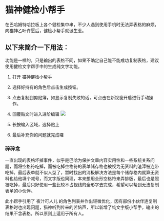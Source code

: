 # 猫神健检小帮手

在巴哈姆特哈拉板上各个健检集中串，不少人遇到使用手机时无法弄表格的麻烦，向猫神乙叶许愿后，健检小帮手就诞生惹。

## 以下来简介一下用法︰
功能是一样的，只是输出的表格不同，如果不确定自己能不能成功复制表格，建议使用健检文字帮手中的生成纯文字功能。

1) 打开 猫神健检小帮手
2) 选择好持有的角色后点击生成按钮。
3) 点击复制到剪贴簿，如显示复制失败的话，可点击在新视窗开启进行手动操作。

4) 回覆贴文时进入进阶编辑
![](https://i.imgur.com/5EzB6Ayh.jpg)

5) 长按输入区域，选择贴上

6) 最后补充你的问题就完成囉

### 碎碎念
一直出现的表格坏掉事件，似乎是巴哈为保护文章内容实用性和一些系统关系问题，而将空格符吃掉，而被吃掉空格符的表单储存格也被视为无资料的渣滓被连带吃掉，最后表单就不似人型了，暂时找出的消极解决方法是每个储存格内就算无资料也给他填个减号，而文字版也同理，本来想用全形空格符来弄排版，最后也是照被吃掉，最后只好使用一些比较不占视线的全形字去完成，希望可以帮到无法复制表单的小伙伴。

此小帮手引用了 夜汁可人儿 的角色列表并作出轻微优化，因有部份小伙伴连复制表格时也出现问题，猫神听到传来的苦恼声，所以新增了纯文字版小帮手，输出的结果不含表格，所以原则上适用于所有人。

